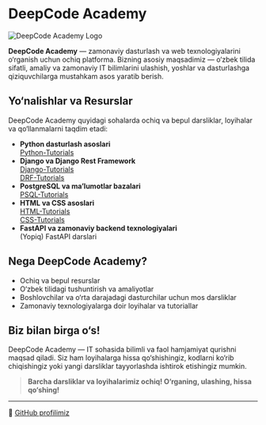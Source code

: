 # DeepCode Academy

![DeepCode Academy Logo](https://avatars.githubusercontent.com/u/187016527?v=4)

**DeepCode Academy** — zamonaviy dasturlash va web texnologiyalarini o‘rganish uchun ochiq platforma. Bizning asosiy maqsadimiz — o‘zbek tilida sifatli, amaliy va zamonaviy IT bilimlarini ulashish, yoshlar va dasturlashga qiziquvchilarga mustahkam asos yaratib berish.

## Yo‘nalishlar va Resurslar

DeepCode Academy quyidagi sohalarda ochiq va bepul darsliklar, loyihalar va qo‘llanmalarni taqdim etadi:

- **Python dasturlash asoslari**  
  [Python-Tutorials](https://github.com/deepcode-academy/Python-Tutorials)
- **Django va Django Rest Framework**  
  [Django-Tutorials](https://github.com/deepcode-academy/Django-Tutorials)  
  [DRF-Tutorials](https://github.com/deepcode-academy/DRF-Tutorials)
- **PostgreSQL va ma’lumotlar bazalari**  
  [PSQL-Tutorials](https://github.com/deepcode-academy/PSQL-Tutorials)
- **HTML va CSS asoslari**  
  [HTML-Tutorials](https://github.com/deepcode-academy/HTML-Tutorials)  
  [CSS-Tutorials](https://github.com/deepcode-academy/CSS-Tutorials)
- **FastAPI va zamonaviy backend texnologiyalari**  
  (Yopiq) FastAPI darslari

## Nega DeepCode Academy?

- Ochiq va bepul resurslar
- O‘zbek tilidagi tushuntirish va amaliyotlar
- Boshlovchilar va o‘rta darajadagi dasturchilar uchun mos darsliklar
- Zamonaviy texnologiyalarga doir loyihalar va tutoriallar

## Biz bilan birga o‘s!

DeepCode Academy — IT sohasida bilimli va faol hamjamiyat qurishni maqsad qiladi. Siz ham loyihalarga hissa qo‘shishingiz, kodlarni ko‘rib chiqishingiz yoki yangi darsliklar tayyorlashda ishtirok etishingiz mumkin.

> **Barcha darsliklar va loyihalarimiz ochiq! O‘rganing, ulashing, hissa qo‘shing!**

---

📍 [GitHub profilimiz](https://github.com/deepcode-academy)
